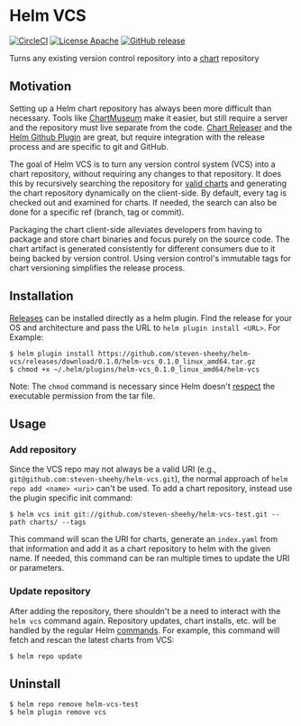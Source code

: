 # Helm VCS

[![CircleCI](https://circleci.com/gh/steven-sheehy/helm-vcs.svg?style=shield)](https://circleci.com/gh/steven-sheehy/helm-vcs)
[![License Apache](https://img.shields.io/badge/license-apache-blue.svg?style=flat)](LICENSE)
[![GitHub release](https://img.shields.io/github/release/steven-sheehy/helm-vcs.svg)](https://github.com/steven-sheehy/helm-vcs/releases)

Turns any existing version control repository into a [chart](https://helm.sh) repository

## Motivation

Setting up a Helm chart repository has always been more difficult than necessary. Tools like [ChartMuseum](https://chartmuseum.com/)
make it easier, but still require a server and the repository must live separate from the code. [Chart Releaser](https://github.com/helm/chart-releaser)
and the [Helm Github Plugin](https://github.com/technosophos/helm-github) are great, but require integration with the release process
and are specific to git and GitHub.

The goal of Helm VCS is to turn any version control system (VCS) into a chart repository, without requiring any
changes to that repository. It does this by recursively searching the repository for [valid charts](https://helm.sh/docs/developing_charts/)
and generating the chart repository dynamically on the client-side. By default, every tag is checked out and examined for charts.
If needed, the search can also be done for a specific ref (branch, tag or commit).

Packaging the chart client-side alleviates developers from having to package and store chart binaries and focus purely on the source
code. The chart artifact is generated consistently for different consumers due to it being backed by version control. Using version
control's immutable tags for chart versioning simplifies the release process.

## Installation

[Releases](https://github.com/steven-sheehy/helm-vcs/releases) can be installed directly as a helm plugin. Find
the release for your OS and architecture and pass the URL to `helm plugin install <URL>`. For Example:

```shell
$ helm plugin install https://github.com/steven-sheehy/helm-vcs/releases/download/0.1.0/helm-vcs_0.1.0_linux_amd64.tar.gz
$ chmod +x ~/.helm/plugins/helm-vcs_0.1.0_linux_amd64/helm-vcs
```

Note: The `chmod` command is necessary since Helm doesn't [respect](https://github.com/helm/helm/pull/5627)
the executable permission from the tar file.

## Usage

### Add repository

Since the VCS repo may not always be a valid URI (e.g., `git@github.com:steven-sheehy/helm-vcs.git`), the normal approach
of `helm repo add <name> <uri>` can't be used. To add a chart repository, instead use the plugin specific init command:

```shell
$ helm vcs init git://github.com/steven-sheehy/helm-vcs-test.git --path charts/ --tags
```

This command will scan the URI for charts, generate an `index.yaml` from that information and add it as a chart repository to helm with the
given name. If needed, this command can be ran multiple times to update the URI or parameters.

### Update repository

After adding the repository, there shouldn't be a need to interact with the `helm vcs` command again. Repository updates,
chart installs, etc. will be handled by the regular Helm [commands](https://helm.sh/docs/helm/#see-also). For example,
this command will fetch and rescan the latest charts from VCS:

```shell
$ helm repo update
```

## Uninstall

```shell
$ helm repo remove helm-vcs-test
$ helm plugin remove vcs
```

